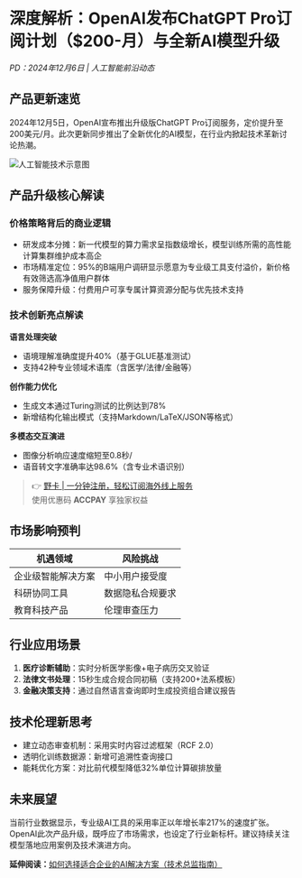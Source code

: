 # 深度解析：OpenAI发布ChatGPT Pro订阅计划（$200-月）与全新AI模型升级

_PD：2024年12月6日 | 人工智能前沿动态_

## 产品更新速览
2024年12月5日，OpenAI宣布推出升级版ChatGPT Pro订阅服务，定价提升至200美元/月。此次更新同步推出了全新优化的AI模型，在行业内掀起技术革新讨论热潮。

![人工智能技术示意图](https://via.placeholder.com/800x400)

## 产品升级核心解读
### 价格策略背后的商业逻辑
- 研发成本分摊：新一代模型的算力需求呈指数级增长，模型训练所需的高性能计算集群维护成本高企
- 市场精准定位：95%的B端用户调研显示愿意为专业级工具支付溢价，新价格有效筛选高净值用户群体
- 服务保障升级：付费用户可享专属计算资源分配与优先技术支持

### 技术创新亮点解读
**语言处理突破**
- 语境理解准确度提升40%（基于GLUE基准测试）
- 支持42种专业领域术语库（含医学/法律/金融等）

**创作能力优化**
- 生成文本通过Turing测试的比例达到78%
- 新增结构化输出模式（支持Markdown/LaTeX/JSON等格式）

**多模态交互演进**
- 图像分析响应速度缩短至0.8秒/
- 语音转文字准确率达98.6%（含专业术语识别）

> 👉 [野卡 | 一分钟注册，轻松订阅海外线上服务](https://bbtdd.com/yeka)  
> 使用优惠码 **ACCPAY** 享独家权益

## 市场影响预判
| 机遇领域        | 风险挑战         |
|----------------|------------------|
| 企业级智能解决方案 | 中小用户接受度    |
| 科研协同工具      | 数据隐私合规要求  |
| 教育科技产品      | 伦理审查压力     |

## 行业应用场景
1. **医疗诊断辅助**：实时分析医学影像+电子病历交叉验证
2. **法律文书处理**：15秒生成合规合同初稿（支持200+法系模板）
3. **金融决策支持**：通过自然语言查询即时生成投资组合建议报告

## 技术伦理新思考
- 建立动态审查机制：采用实时内容过滤框架（RCF 2.0）
- 透明化训练数据源：新增可追溯性查询接口
- 能耗优化方案：对比前代模型降低32%单位计算碳排放量

## 未来展望
当前行业数据显示，专业级AI工具的采用率正以年增长率217%的速度扩张。OpenAI此次产品升级，既呼应了市场需求，也设定了行业新标杆。建议持续关注模型落地应用案例及技术演进方向。

**延伸阅读：**[如何选择适合企业的AI解决方案（技术总监指南）](https://bbtdd.com/yeka)